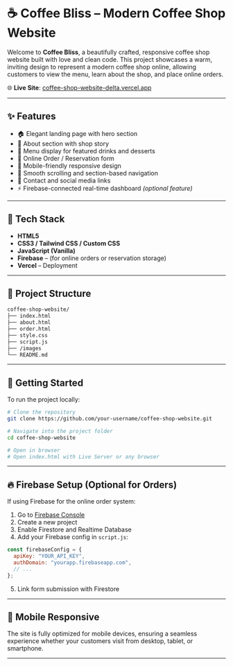 # ☕ Coffee Bliss – Modern Coffee Shop Website

Welcome to **Coffee Bliss**, a beautifully crafted, responsive coffee shop website built with love and clean code. This project showcases a warm, inviting design to represent a modern coffee shop online, allowing customers to view the menu, learn about the shop, and place online orders.

🌐 **Live Site**: [coffee-shop-website-delta.vercel.app](https://coffee-shop-website-delta.vercel.app/)

---

## ✨ Features

- 🏠 Elegant landing page with hero section
- 📜 About section with shop story
- 🍰 Menu display for featured drinks and desserts
- 📆 Online Order / Reservation form
- 📱 Mobile-friendly responsive design
- 🎨 Smooth scrolling and section-based navigation
- 💌 Contact and social media links
- ⚡ Firebase-connected real-time dashboard *(optional feature)*

---

## 🔧 Tech Stack

- **HTML5**
- **CSS3 / Tailwind CSS / Custom CSS**
- **JavaScript (Vanilla)**
- **Firebase** – (for online orders or reservation storage)
- **Vercel** – Deployment

---

## 📁 Project Structure

```bash
coffee-shop-website/
├── index.html
├── about.html
├── order.html
├── style.css
├── script.js
├── /images
└── README.md
```

---

## 🚀 Getting Started

To run the project locally:

```bash
# Clone the repository
git clone https://github.com/your-username/coffee-shop-website.git

# Navigate into the project folder
cd coffee-shop-website

# Open in browser
# Open index.html with Live Server or any browser
```

---

## 🔥 Firebase Setup (Optional for Orders)

If using Firebase for the online order system:

1. Go to [Firebase Console](https://console.firebase.google.com/)
2. Create a new project
3. Enable Firestore and Realtime Database
4. Add your Firebase config in `script.js`:

```javascript
const firebaseConfig = {
  apiKey: "YOUR_API_KEY",
  authDomain: "yourapp.firebaseapp.com",
  // ...
};
```

5. Link form submission with Firestore

---


## 📱 Mobile Responsive

The site is fully optimized for mobile devices, ensuring a seamless experience whether your customers visit from desktop, tablet, or smartphone.

---

